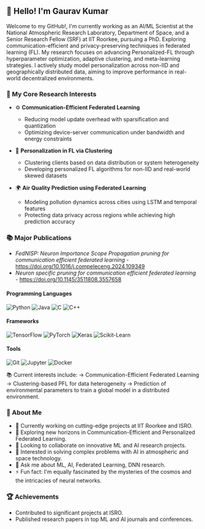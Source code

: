 ## 👋 Hello! I'm Gaurav Kumar

Welcome to my GitHub!, I'm currently working as an AI/ML Scientist at the National Atmospheric Research Laboratory, Department of Space, and a Senior Research Fellow (SRF) at IIT Roorkee, pursuing a PhD. Exploring communication-efficient and privacy-preserving techniques in federated learning (FL). My research focuses on advancing Personalized-FL through hyperparameter optimization, adaptive clustering, and meta-learning strategies. I actively study model personalization across non-IID and geographically distributed data, aiming to improve performance in real-world decentralized environments.

### 🔬 My Core Research Interests

- ⚙️ **Communication-Efficient Federated Learning**
  - Reducing model update overhead with sparsification and quantization
  - Optimizing device-server communication under bandwidth and energy constraints

- 👥 **Personalization in FL via Clustering**
  - Clustering clients based on data distribution or system heterogeneity
  - Developing personalized FL algorithms for non-IID and real-world skewed datasets

- 🌍 **Air Quality Prediction using Federated Learning**
  - Modeling pollution dynamics across cities using LSTM and temporal features
  - Protecting data privacy across regions while achieving high prediction accuracy

### 📚 Major Publications
- *FedNISP: Neuron Importance Scope Propagation pruning for communication efficient federated learning* - https://doi.org/10.1016/j.compeleceng.2024.109349
- *Neuron specific pruning for communication efficient federated learning* - https://doi.org/10.1145/3511808.3557658

#### Programming Languages
![Python](https://img.shields.io/badge/-Python-3776AB?style=flat&logo=python&logoColor=white)
![Java](https://img.shields.io/badge/-Java-007396?style=flat&logo=java&logoColor=white)
![C](https://img.shields.io/badge/-C-A8B9CC?style=flat&logo=c&logoColor=white)
![C++](https://img.shields.io/badge/-C++-00599C?style=flat&logo=c%2B%2B&logoColor=white)

#### Frameworks
![TensorFlow](https://img.shields.io/badge/-TensorFlow-FF6F00?style=flat&logo=tensorflow&logoColor=white)
![PyTorch](https://img.shields.io/badge/-PyTorch-EE4C2C?style=flat&logo=pytorch&logoColor=white)
![Keras](https://img.shields.io/badge/-Keras-D00000?style=flat&logo=keras&logoColor=white)
![Scikit-Learn](https://img.shields.io/badge/-Scikit%20Learn-F7931E?style=flat&logo=scikit-learn&logoColor=white)

#### Tools
![Git](https://img.shields.io/badge/-Git-F05032?style=flat&logo=git&logoColor=white)
![Jupyter](https://img.shields.io/badge/-Jupyter-F37626?style=flat&logo=jupyter&logoColor=white)
![Docker](https://img.shields.io/badge/-Docker-2496ED?style=flat&logo=docker&logoColor=white)

📚 Current interests include:
→ Communication-Efficient Federated Learning
→ Clustering-based PFL for data heterogeneity
→ Prediction of environmental parameters to train a global model in a distributed environment. 

### 🌌 About Me
- 🔭 Currently working on cutting-edge projects at IIT Roorkee and ISRO.
- 🌱 Exploring new horizons in Communication-Efficient and Personalized Federated Learning.
- 👯 Looking to collaborate on innovative ML and AI research projects.
- 🤔 Interested in solving complex problems with AI in atmospheric and space technology.
- 💬 Ask me about ML, AI, Federated Learning, DNN research.
- ⚡ Fun fact: I'm equally fascinated by the mysteries of the cosmos and the intricacies of neural networks.

### 🏆 Achievements
- Contributed to significant projects at ISRO.
- Published research papers in top ML and AI journals and conferences.
  
<!--
**gnnain/gnnain** is a ✨ _special_ ✨ repository because its `README.md` (this file) appears on your GitHub profile.

